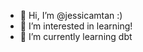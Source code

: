 - 👋 Hi, I’m @jessicamtan :)
- 👀 I’m interested in learning!
- 🌱 I’m currently learning dbt 

<!---
jessicamtan/jessicamtan is a ✨ special ✨ repository because its `README.md` (this file) appears on your GitHub profile.
You can click the Preview link to take a look at your changes.
--->
